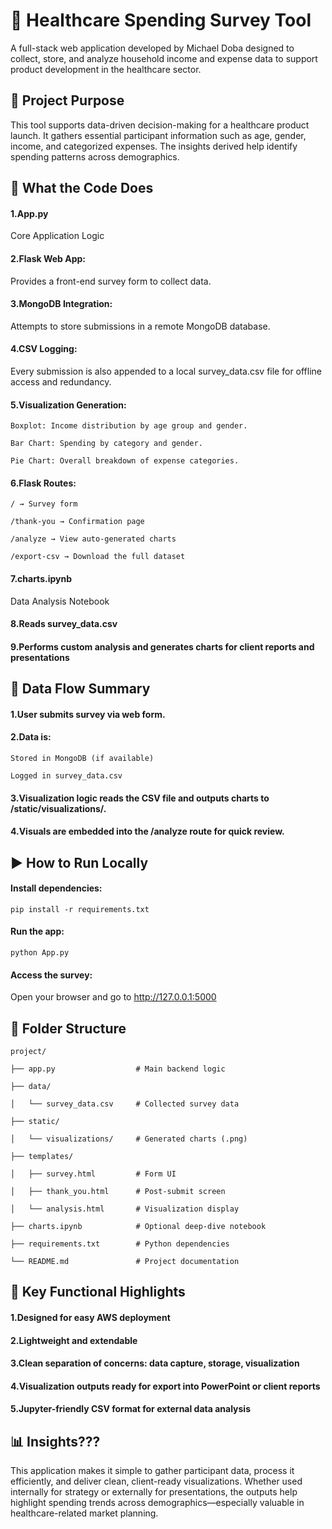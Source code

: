 # 🏥 Healthcare Spending Survey Tool
A full-stack web application developed by Michael Doba designed to collect, store, and analyze household income and expense data to support product development in the healthcare sector.


## 📌 Project Purpose
This tool supports data-driven decision-making for a healthcare product launch. It gathers essential participant information such as age, gender, income, and categorized expenses. The insights derived help identify spending patterns across demographics.


## 🧠 What the Code Does
#### 1.App.py
Core Application Logic
#### 2.Flask Web App:
Provides a front-end survey form to collect data.
#### 3.MongoDB Integration: 
Attempts to store submissions in a remote MongoDB database.
#### 4.CSV Logging: 
Every submission is also appended to a local survey_data.csv file for offline access and redundancy.
#### 5.Visualization Generation:
    Boxplot: Income distribution by age group and gender.

    Bar Chart: Spending by category and gender.

    Pie Chart: Overall breakdown of expense categories.
#### 6.Flask Routes:

    / → Survey form

    /thank-you → Confirmation page

    /analyze → View auto-generated charts

    /export-csv → Download the full dataset
#### 7.charts.ipynb
Data Analysis Notebook
#### 8.Reads survey_data.csv
#### 9.Performs custom analysis and generates charts for client reports and presentations


## 🔄 Data Flow Summary

#### 1.User submits survey via web form.

#### 2.Data is:

    Stored in MongoDB (if available)

    Logged in survey_data.csv

#### 3.Visualization logic reads the CSV file and outputs charts to /static/visualizations/.

#### 4.Visuals are embedded into the /analyze route for quick review.


## ▶️ How to Run Locally
#### Install dependencies:

    pip install -r requirements.txt
    
#### Run the app:

    python App.py
    
#### Access the survey:

Open your browser and go to http://127.0.0.1:5000


## 📁 Folder Structure

    project/

    ├── app.py                  # Main backend logic

    ├── data/

    │   └── survey_data.csv     # Collected survey data

    ├── static/

    │   └── visualizations/     # Generated charts (.png)

    ├── templates/

    │   ├── survey.html         # Form UI

    │   ├── thank_you.html      # Post-submit screen

    │   └── analysis.html       # Visualization display

    ├── charts.ipynb            # Optional deep-dive notebook

    ├── requirements.txt        # Python dependencies

    └── README.md               # Project documentation


## 🧾 Key Functional Highlights

#### 1.Designed for easy AWS deployment

#### 2.Lightweight and extendable

#### 3.Clean separation of concerns: data capture, storage, visualization

#### 4.Visualization outputs ready for export into PowerPoint or client reports

#### 5.Jupyter-friendly CSV format for external data analysis


## 📊 Insights???

This application makes it simple to gather participant data, process it efficiently, and deliver clean, client-ready visualizations. Whether used internally for strategy or externally for presentations, the outputs help highlight spending trends across demographics—especially valuable in healthcare-related market planning.



